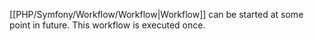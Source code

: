 [[PHP/Symfony/Workflow/Workflow|Workflow]] can be started at some point in future.
This workflow is executed once.
